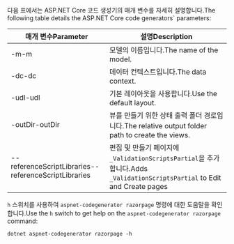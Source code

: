 <a name="codegenerator"></a> <span data-ttu-id="ff4ba-101">다음 표에서는 ASP.NET Core 코드 생성기의 매개 변수를 자세히 설명합니다.</span><span class="sxs-lookup"><span data-stu-id="ff4ba-101">The following table details the ASP.NET Core code generators\` parameters:</span></span>

| <span data-ttu-id="ff4ba-102">매개 변수</span><span class="sxs-lookup"><span data-stu-id="ff4ba-102">Parameter</span></span>               | <span data-ttu-id="ff4ba-103">설명</span><span class="sxs-lookup"><span data-stu-id="ff4ba-103">Description</span></span>|
| ----------------- | ------------ |
| <span data-ttu-id="ff4ba-104">-m</span><span class="sxs-lookup"><span data-stu-id="ff4ba-104">-m</span></span>  | <span data-ttu-id="ff4ba-105">모델의 이름입니다.</span><span class="sxs-lookup"><span data-stu-id="ff4ba-105">The name of the model.</span></span> |
| <span data-ttu-id="ff4ba-106">-dc</span><span class="sxs-lookup"><span data-stu-id="ff4ba-106">-dc</span></span>  | <span data-ttu-id="ff4ba-107">데이터 컨텍스트입니다.</span><span class="sxs-lookup"><span data-stu-id="ff4ba-107">The data context.</span></span> |
| <span data-ttu-id="ff4ba-108">-udl</span><span class="sxs-lookup"><span data-stu-id="ff4ba-108">-udl</span></span> | <span data-ttu-id="ff4ba-109">기본 레이아웃을 사용합니다.</span><span class="sxs-lookup"><span data-stu-id="ff4ba-109">Use the default layout.</span></span> |
| <span data-ttu-id="ff4ba-110">-outDir</span><span class="sxs-lookup"><span data-stu-id="ff4ba-110">-outDir</span></span> | <span data-ttu-id="ff4ba-111">뷰를 만들기 위한 상태 출력 폴더 경로입니다.</span><span class="sxs-lookup"><span data-stu-id="ff4ba-111">The relative output folder path to create the views.</span></span> |
| <span data-ttu-id="ff4ba-112">--referenceScriptLibraries</span><span class="sxs-lookup"><span data-stu-id="ff4ba-112">--referenceScriptLibraries</span></span> | <span data-ttu-id="ff4ba-113">편집 및 만들기 페이지에 `_ValidationScriptsPartial`을 추가합니다.</span><span class="sxs-lookup"><span data-stu-id="ff4ba-113">Adds `_ValidationScriptsPartial` to Edit and Create pages</span></span> |

<span data-ttu-id="ff4ba-114">`h` 스위치를 사용하여 `aspnet-codegenerator razorpage` 명령에 대한 도움말을 확인합니다.</span><span class="sxs-lookup"><span data-stu-id="ff4ba-114">Use the `h` switch to get help on the `aspnet-codegenerator razorpage` command:</span></span>

```console
dotnet aspnet-codegenerator razorpage -h
```
